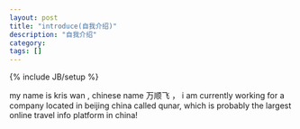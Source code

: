 ```yaml
---
layout: post
title: "introduce(自我介绍)"
description: "自我介绍"
category: 
tags: []
---
```

{% include JB/setup %}

my name is kris wan , chinese name 万顺飞 ， i am currently working for a company located in beijing china called qunar,
which is probably the largest online travel info platform in china!